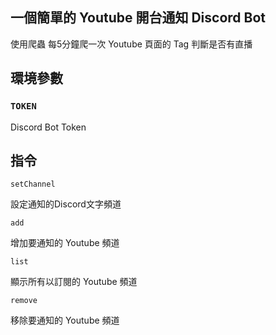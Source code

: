 ## 一個簡單的 Youtube 開台通知 Discord Bot
使用爬蟲 每5分鐘爬一次 Youtube 頁面的 Tag 判斷是否有直播

## 環境參數
### `TOKEN`
Discord Bot Token

## 指令

`setChannel`

設定通知的Discord文字頻道

`add`

增加要通知的 Youtube 頻道

`list`

顯示所有以訂閱的 Youtube 頻道

`remove`

移除要通知的 Youtube 頻道
